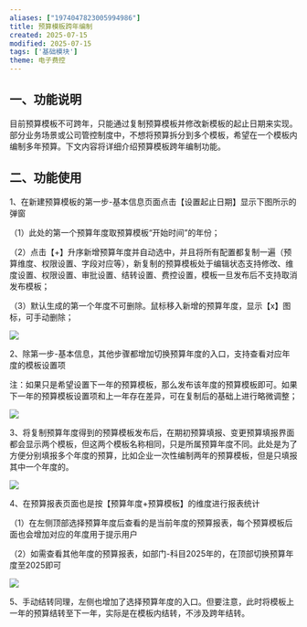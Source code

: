 ```yaml
---
aliases: ["1974047823005994986"]
title: 预算模板跨年编制
created: 2025-07-15
modified: 2025-07-15
tags: ['基础模块']
theme: 电子费控
---
```


## 一、功能说明

目前预算模板不可跨年，只能通过复制预算模板并修改新模板的起止日期来实现。部分业务场景或公司管控制度中，不想将预算拆分到多个模板，希望在一个模板内编制多年预算。下文内容将详细介绍预算模板跨年编制功能。

## 二、功能使用

1、在新建预算模板的第一步-基本信息页面点击【设置起止日期】显示下图所示的弹窗

（1）此处的第一个预算年度取预算模板“开始时间”的年份；

（2）点击【+】升序新增预算年度并自动选中，并且将所有配置都复制一遍（预算维度、权限设置、字段对应等），新复制的预算模板处于编辑状态支持修改、维度设置、权限设置、审批设置、结转设置、费控设置，模板一旦发布后不支持取消发布模板；

（3）默认生成的第一个年度不可删除。鼠标移入新增的预算年度，显示【x】图标，可手动删除；

![](https://myhelpdoc.oss-cn-heyuan.aliyuncs.com/mdimages/7a39cee790879c5fc698fe97660610e1.jpg)

2、除第一步-基本信息，其他步骤都增加切换预算年度的入口，支持查看对应年度的模板设置项

注：如果只是希望设置下一年的预算模板，那么发布该年度的预算模板即可。如果下一年的预算模板设置项和上一年存在差异，可在复制后的基础上进行略微调整；

![](https://myhelpdoc.oss-cn-heyuan.aliyuncs.com/mdimages/a76c1317e10dbe4c0b80cf9b426b6901.jpg)

3、将复制预算年度得到的预算模板发布后，在期初预算填报、变更预算填报界面都会显示两个模板，但这两个模板名称相同，只是所属预算年度不同。此处是为了方便分别填报多个年度的预算，比如企业一次性编制两年的预算模板，但是只填报其中一个年度的。

![](https://myhelpdoc.oss-cn-heyuan.aliyuncs.com/mdimages/79e0e600b1faf1464eb808d8d3471df7.jpg)

4、在预算报表页面也是按【预算年度+预算模板】的维度进行报表统计

（1）在左侧顶部选择预算年度后查看的是当前年度的预算报表，每个预算模板后面也会增加对应的年度用于提示用户

（2）如需查看其他年度的预算报表，如部门-科目2025年的，在顶部切换预算年度至2025即可

![](https://myhelpdoc.oss-cn-heyuan.aliyuncs.com/mdimages/c368f03da0f155659f407fc2eb5caa57.jpg)

5、手动结转同理，左侧也增加了选择预算年度的入口。但要注意，此时将模板上一年的预算结转至下一年，实际是在模板内结转，不涉及跨年结转。

